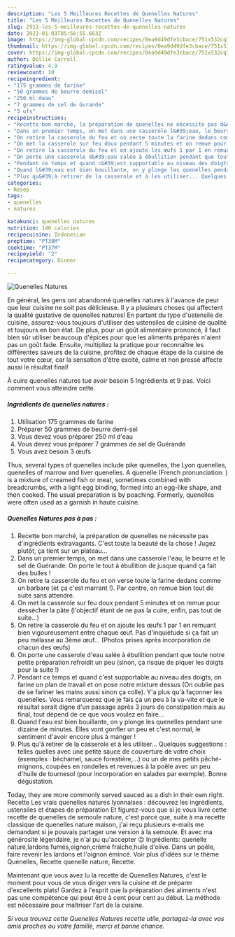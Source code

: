 ```yaml
---
description: "Les 5 Meilleures Recettes de Quenelles Natures"
title: "Les 5 Meilleures Recettes de Quenelles Natures"
slug: 2911-les-5-meilleures-recettes-de-quenelles-natures
date: 2021-01-03T05:56:55.663Z
image: https://img-global.cpcdn.com/recipes/0ea9d49dfe3cbace/751x532cq70/quenelles-natures-photo-principale-de-la-recette.jpg
thumbnail: https://img-global.cpcdn.com/recipes/0ea9d49dfe3cbace/751x532cq70/quenelles-natures-photo-principale-de-la-recette.jpg
cover: https://img-global.cpcdn.com/recipes/0ea9d49dfe3cbace/751x532cq70/quenelles-natures-photo-principale-de-la-recette.jpg
author: Dollie Carroll
ratingvalue: 4.9
reviewcount: 10
recipeingredient:
- "175 grammes de farine"
- "50 grammes de beurre demisel"
- "250 ml deau"
- "7 grammes de sel de Gurande"
- "3 ufs"
recipeinstructions:
- "Recette bon marché, la préparation de quenelles ne nécessite pas d&#39;ingrédients extravagants. C&#39;est toute la beauté de la chose ! Jugez plutôt, ça tient sur un plateau..."
- "Dans un premier temps, on met dans une casserole l&#39;eau, le beurre et le sel de Guérande. On porte le tout à ébullition de jusque quand ça fait des bulles !"
- "On retire la casserole du feu et on verse toute la farine dedans comme un barbare (et ça c&#39;est marrant !). Par contre, on remue bien tout de suite sans attendre."
- "On met la casserole sur feu doux pendant 5 minutes et on remue pour dessécher la pâte (l&#39;objectif étant de ne pas la cuire, enfin, pas tout de suite...)"
- "On retire la casserole du feu et on ajoute les œufs 1 par 1 en remuant bien vigoureusement entre chaque œuf. Pas d&#39;inquiétude si ça fait un peu mélasse au 3ème œuf... (Photos prises après incorporation de chacun des œufs)"
- "On porte une casserole d&#39;eau salée à ébullition pendant que toute notre petite préparation refroidit un peu (sinon, ça risque de piquer les doigts pour la suite !)"
- "Pendant ce temps et quand c&#39;est supportable au niveau des doigts, on farine un plan de travail et on pose notre mixture dessus (On oublie pas de se fariner les mains aussi sinon ça colle). Y&#39;a plus qu&#39;à façonner les quenelles. Vous remarquerez que je fais ça un peu à la va-vite et que le résultat serait digne d&#39;un passage après 3 jours de constipation mais au final, tout dépend de ce que vous voulez en faire..."
- "Quand l&#39;eau est bien bouillante, on y plonge les quenelles pendant une dizaine de minutes. Elles vont gonfler un peu et c&#39;est normal, le sentiment d&#39;avoir encore plus à manger !"
- "Plus qu&#39;à retirer de la casserole et à les utiliser... Quelques suggestions : telles quelles avec une petite sauce de couverture de votre choix (exemples : béchamel, sauce forestière,...) ou un de mes petits pêché-mignons, coupées en rondelles et revenues à la poêle avec un peu d&#39;huile de tournesol (pour incorporation en salades par exemple). Bonne dégustation."
categories:
- Resep
tags:
- quenelles
- natures

katakunci: quenelles natures 
nutrition: 140 calories
recipecuisine: Indonesian
preptime: "PT30M"
cooktime: "PT37M"
recipeyield: "2"
recipecategory: Dinner

---
```



![Quenelles Natures](https://img-global.cpcdn.com/recipes/0ea9d49dfe3cbace/751x532cq70/quenelles-natures-photo-principale-de-la-recette.jpg)

En général, les gens ont abandonné quenelles natures à l'avance de peur que leur cuisine ne soit pas délicieuse. Il y a plusieurs choses qui affectent la qualité gustative de quenelles natures! En partant du type d'ustensile de cuisine, assurez-vous toujours d'utiliser des ustensiles de cuisine de qualité et toujours en bon état. De plus, pour un goût alimentaire prononcé, il faut bien sûr utiliser beaucoup d'épices pour que les aliments préparés n'aient pas un goût fade. Ensuite, multipliez la pratique pour reconnaître les différentes saveurs de la cuisine, profitez de chaque étape de la cuisine de tout votre cœur, car la sensation d'être excité, calme et non pressé affecte aussi le résultat final!

<!--inarticleads1-->

À cuire quenelles natures tue avoir besoin 5 Ingrédients et 9 pas. Voici comment vous atteindre cette.

##### Ingrédients de quenelles natures :

1. Utilisation 175 grammes de farine
1. Préparer 50 grammes de beurre demi-sel
1. Vous devez vous préparer 250 ml d&#39;eau
1. Vous devez vous préparer 7 grammes de sel de Guérande
1. Vous avez besoin 3 œufs


Thus, several types of quenelles include pike quenelles, the Lyon quenelles, quenelles of marrow and liver quenelles. A quenelle (French pronunciation: ) is a mixture of creamed fish or meat, sometimes combined with breadcrumbs, with a light egg binding, formed into an egg-like shape, and then cooked. The usual preparation is by poaching. Formerly, quenelles were often used as a garnish in haute cuisine. 

<!--inarticleads2-->

##### Quenelles Natures pas à pas :

1. Recette bon marché, la préparation de quenelles ne nécessite pas d&#39;ingrédients extravagants. C&#39;est toute la beauté de la chose ! Jugez plutôt, ça tient sur un plateau...
1. Dans un premier temps, on met dans une casserole l&#39;eau, le beurre et le sel de Guérande. On porte le tout à ébullition de jusque quand ça fait des bulles !
1. On retire la casserole du feu et on verse toute la farine dedans comme un barbare (et ça c&#39;est marrant !). Par contre, on remue bien tout de suite sans attendre.
1. On met la casserole sur feu doux pendant 5 minutes et on remue pour dessécher la pâte (l&#39;objectif étant de ne pas la cuire, enfin, pas tout de suite...)
1. On retire la casserole du feu et on ajoute les œufs 1 par 1 en remuant bien vigoureusement entre chaque œuf. Pas d&#39;inquiétude si ça fait un peu mélasse au 3ème œuf... (Photos prises après incorporation de chacun des œufs)
1. On porte une casserole d&#39;eau salée à ébullition pendant que toute notre petite préparation refroidit un peu (sinon, ça risque de piquer les doigts pour la suite !)
1. Pendant ce temps et quand c&#39;est supportable au niveau des doigts, on farine un plan de travail et on pose notre mixture dessus (On oublie pas de se fariner les mains aussi sinon ça colle). Y&#39;a plus qu&#39;à façonner les quenelles. Vous remarquerez que je fais ça un peu à la va-vite et que le résultat serait digne d&#39;un passage après 3 jours de constipation mais au final, tout dépend de ce que vous voulez en faire...
1. Quand l&#39;eau est bien bouillante, on y plonge les quenelles pendant une dizaine de minutes. Elles vont gonfler un peu et c&#39;est normal, le sentiment d&#39;avoir encore plus à manger !
1. Plus qu&#39;à retirer de la casserole et à les utiliser... Quelques suggestions : telles quelles avec une petite sauce de couverture de votre choix (exemples : béchamel, sauce forestière,...) ou un de mes petits pêché-mignons, coupées en rondelles et revenues à la poêle avec un peu d&#39;huile de tournesol (pour incorporation en salades par exemple). Bonne dégustation.


Today, they are more commonly served sauced as a dish in their own right. Recette Les vrais quenelles natures lyonnaises : découvrez les ingrédients, ustensiles et étapes de préparation Et figurez-vous que si je vous livre cette recette de quenelles de semoule nature, c&#39;est parce que, suite à ma recette classique de quenelles nature maison, j&#39;ai reçu plusieurs e-mails me demandant si je pouvais partager une version à la semoule. Et avec ma générosité légendaire, je n&#39;ai pu qu&#39;accepter 😉 Ingrédients: quenelle nature,lardons fumés,oignon,crème fraîche,huile d&#39;olive. Dans un poêle, faire revenir les lardons et l&#39;oignon émincé. Voir plus d&#39;idées sur le thème Quenelles, Recette quenelle nature, Recette. 

<!--inarticleads1-->

<p>
Maintenant que vous avez lu la recette de Quenelles Natures, c'est le moment pour vous de vous diriger vers la cuisine et de préparer d'excellents plats! Gardez à l'esprit que la préparation des aliments n'est pas une compétence qui peut être à cent pour cent au début. La méthode est nécessaire pour maîtriser l'art de la cuisine.
</p>

<p>
<i>Si vous trouvez cette Quenelles Natures recette utile, partagez-la avec vos amis proches ou votre famille, merci et bonne chance.</i>
</p>
